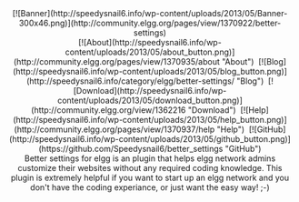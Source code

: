 <div style="text-align: center;">[![Banner](http://speedysnail6.info/wp-content/uploads/2013/05/Banner-300x46.png)](http://community.elgg.org/pages/view/1370922/better-settings)</div>
<div style="text-align: center;">[![About](http://speedysnail6.info/wp-content/uploads/2013/05/about_button.png)](http://community.elgg.org/pages/view/1370935/about "About")&nbsp; [![Blog](http://speedysnail6.info/wp-content/uploads/2013/05/blog_button.png)](http://speedysnail6.info/category/elgg/better-settings/ "Blog")&nbsp; [![Download](http://speedysnail6.info/wp-content/uploads/2013/05/download_button.png)](http://community.elgg.org/view/1362216 "Download")&nbsp; [![Help](http://speedysnail6.info/wp-content/uploads/2013/05/help_button.png)](http://community.elgg.org/pages/view/1370937/help "Help")&nbsp; [![GitHub](http://speedysnail6.info/wp-content/uploads/2013/05/github_button.png)](https://github.com/Speedysnail6/better_settings "GitHub")</div>
<div style="text-align: center;">Better settings for elgg is an plugin that helps elgg network admins customize their websites without any required coding knowledge. This plugin is extremely helpful if you want to start up an elgg network and you don't have the coding experiance, or just want the easy way! ;-)</div>
